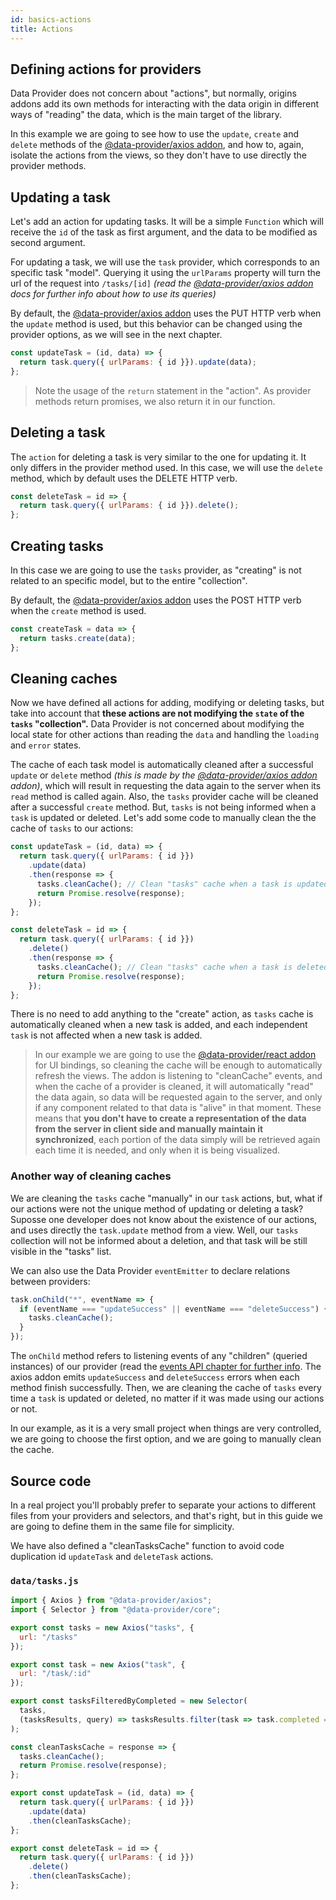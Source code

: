 ```yaml
---
id: basics-actions
title: Actions
---
```


## Defining actions for providers

Data Provider does not concern about "actions", but normally, origins addons add its own methods for interacting with the data origin in different ways of "reading" the data, which is the main target of the library.

In this example we are going to see how to use the `update`, `create` and `delete` methods of the [@data-provider/axios addon][data-provider-axios], and how to, again, isolate the actions from the views, so they don't have to use directly the provider methods.

## Updating a task

Let's add an action for updating tasks. It will be a simple `Function` which will receive the `id` of the task as first argument, and the data to be modified as second argument.

For updating a task, we will use the `task` provider, which corresponds to an specific task "model". Querying it using the `urlParams` property will turn the url of the request into `/tasks/[id]` _(read the [@data-provider/axios addon][data-provider-axios] docs for further info about how to use its queries)_

By default, the [@data-provider/axios addon][data-provider-axios] uses the PUT HTTP verb when the `update` method is used, but this behavior can be changed using the provider options, as we will see in the next chapter.

```javascript
const updateTask = (id, data) => {
  return task.query({ urlParams: { id }}).update(data);
};
```

> Note the usage of the `return` statement in the "action". As provider methods return promises, we also return it in our function.

## Deleting a task

The `action` for deleting a task is very similar to the one for updating it. It only differs in the provider method used. In this case, we will use the `delete` method, which by default uses the DELETE HTTP verb.

```javascript
const deleteTask = id => {
  return task.query({ urlParams: { id }}).delete();
};
```

## Creating tasks

In this case we are going to use the `tasks` provider, as "creating" is not related to an specific model, but to the entire "collection".

By default, the [@data-provider/axios addon][data-provider-axios] uses the POST HTTP verb when the `create` method is used.

```javascript
const createTask = data => {
  return tasks.create(data);
};
```

## Cleaning caches

Now we have defined all actions for adding, modifying or deleting tasks, but take into account that __these actions are not modifying the `state` of the `tasks` "collection".__ Data Provider is not concerned about modifying the local state for other actions than reading the `data` and handling the `loading` and `error` states.

The cache of each task model is automatically cleaned after a successful `update` or `delete` method _(this is made by the [@data-provider/axios addon][data-provider-axios] addon)_, which will result in requesting the data again to the server when its `read` method is called again. Also, the `tasks` provider cache will be cleaned after a successful `create` method. But, `tasks` is not being informed when a `task` is updated or deleted. Let's add some code to manually clean the the cache of `tasks` to our actions:

```javascript
const updateTask = (id, data) => {
  return task.query({ urlParams: { id }})
    .update(data)
    .then(response => {
      tasks.cleanCache(); // Clean "tasks" cache when a task is updated.
      return Promise.resolve(response);
    });
};
```

```javascript
const deleteTask = id => {
  return task.query({ urlParams: { id }})
    .delete()
    .then(response => {
      tasks.cleanCache(); // Clean "tasks" cache when a task is deleted.
      return Promise.resolve(response);
    });
};
```

There is no need to add anything to the "create" action, as `tasks` cache is automatically cleaned when a new task is added, and each independent `task` is not affected when a new task is added.

> In our example we are going to use the [@data-provider/react addon][data-provider-react] for UI bindings, so cleaning the cache will be enough to automatically refresh the views. The addon is listening to "cleanCache" events, and when the cache of a provider is cleaned, it will automatically "read" the data again, so data will be requested again to the server, and only if any component related to that data is "alive" in that moment. These means that __you don't have to create a representation of the data from the server in client side and manually maintain it synchronized__, each portion of the data simply will be retrieved again each time it is needed, and only when it is being visualized.

### Another way of cleaning caches

We are cleaning the `tasks` cache "manually" in our `task` actions, but, what if our actions were not the unique method of updating or deleting a task? Suposse one developer does not know about the existence of our actions, and uses directly the `task.update` method from a view. Well, our `tasks` collection will not be informed about a deletion, and that task will be still visible in the "tasks" list.

We can also use the Data Provider `eventEmitter` to declare relations between providers:

```javascript
task.onChild("*", eventName => {
  if (eventName === "updateSuccess" || eventName === "deleteSuccess") {
    tasks.cleanCache();
  }
});
```

The `onChild` method refers to listening events of any "children" (queried instances) of our provider (read the [events API chapter for further info](api-events.md). The axios addon emits `updateSuccess` and `deleteSuccess` errors when each method finish successfully. Then, we are cleaning the cache of `tasks` every time a `task` is updated or deleted, no matter if it was made using our actions or not.

In our example, as it is a very small project when things are very controlled, we are going to choose the first option, and we are going to manually clean the cache.

## Source code

In a real project you'll probably prefer to separate your actions to different files from your providers and selectors, and that's right, but in this guide we are going to define them in the same file for simplicity.

We have also defined a "cleanTasksCache" function to avoid code duplication id `updateTask` and `deleteTask` actions.

### `data/tasks.js`

```javascript
import { Axios } from "@data-provider/axios";
import { Selector } from "@data-provider/core";

export const tasks = new Axios("tasks", {
  url: "/tasks"
});

export const task = new Axios("task", {
  url: "/task/:id"
});

export const tasksFilteredByCompleted = new Selector(
  tasks,
  (tasksResults, query) => tasksResults.filter(task => task.completed === query.completed)
);

const cleanTasksCache = response => {
  tasks.cleanCache();
  return Promise.resolve(response);
};

export const updateTask = (id, data) => {
  return task.query({ urlParams: { id }})
    .update(data)
    .then(cleanTasksCache);
};

export const deleteTask = id => {
  return task.query({ urlParams: { id }})
    .delete()
    .then(cleanTasksCache);
};
```

[data-provider-axios]: https://www.npmjs.com/package/@data-provider/axios
[data-provider-react]: https://www.npmjs.com/package/@data-provider/react


